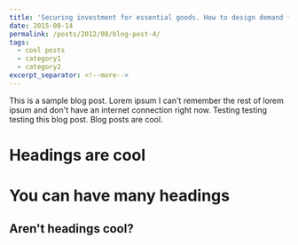 ```yaml
---
title: 'Securing investment for essential goods. How to design demand functions in reservation markets?'
date: 2015-08-14
permalink: /posts/2012/08/blog-post-4/
tags:
  - cool posts
  - category1
  - category2
excerpt_separator: <!--more-->
---
```


This is a sample blog post. Lorem ipsum I can't remember the rest of lorem ipsum and don't have an internet connection right now. Testing testing testing this blog post. Blog posts are cool.

Headings are cool
======

You can have many headings
======

Aren't headings cool?
------
